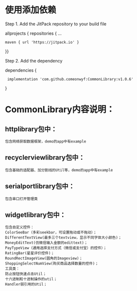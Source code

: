 # 使用添加依赖
Step 1. Add the JitPack repository to your build file

allprojects {
    repositories {
	...
	
	maven { url 'https://jitpack.io' }
	
  }}

Step 2. Add the dependency

dependencies {

     implementation 'com.github.comeonwyf:CommonLibrary:v1.0.6'	
     
}

# CommonLibrary内容说明：
## httplibrary包中：
    包含网络获取数据框架，demo的app中有example
## recyclerviewlibrary包中：
    包含基础的适配器、加分割线的Util等，demo的app中有example
## serialportlibrary包中：
    包含串口打开管理类
## widgetlibrary包中：
    包含自定义控件：
    ColorSeeBar（多彩seekbar，可设置拖动或不拖动）；
    DifferentTextView(最多三个textview，显示不同字体大小颜色)；
    MoneyEditText(仿微信输入金额的edittext)；
    PayTypeView（通用选择支付方式（微信或支付宝）的控件）；
    RatingBar(星星评价控件)；
    RoundRectImageView(圆角的Imageview)；
    ShoppingSelectNumView(购买商品选择数量的控件)；
    工具类：
    防止按钮快速点击Util；
    十六进制和十进制操作的util；
    Handler弱引用的Util；

